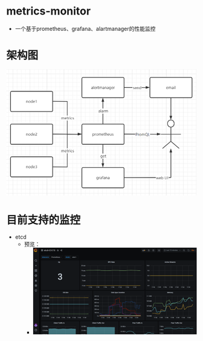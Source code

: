 # metrics-monitor
- 一个基于prometheus、grafana、alartmanager的性能监控

# 架构图
![alt text](doc/flow.png "架构图")

# 目前支持的监控
- etcd
  - 预览：
    - ![alt text](doc/etcd.png "etcd监控")